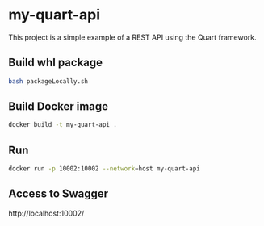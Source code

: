 # my-quart-api

This project is a simple example of a REST API using the Quart framework.

## Build whl package
```bash
bash packageLocally.sh
```

## Build Docker image
```bash
docker build -t my-quart-api .
```

## Run
```bash 
docker run -p 10002:10002 --network=host my-quart-api
```

## Access to Swagger
http://localhost:10002/



